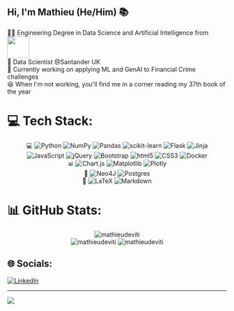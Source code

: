 ## Hi, I'm Mathieu (He/Him) 📚

👨‍🎓 Engineering Degree in Data Science and Artificial Intelligence from <a href="https://www.esiee.fr/en/programmes/engineer/major/datascience-and-artificial-intelligence" target="_blank"><img width="50" style= "vertical-align: middle" src="https://www.esiee.fr/typo3conf/ext/esiee_sitepackage/Resources/Public/imgs/svg/logo-esiee.svg"/></a><br/>
🧠 Data Scientist @Santander UK <br/>
🏢 Currently working on applying ML and GenAI to Financial Crime challenges<br/>
😆 When I'm not working, you'll find me in a corner reading my 37th book of the year<br/>


<!--
**mathieudeviti/mathieudeviti** is a ✨ _special_ ✨ repository because its `README.md` (this file) appears on your GitHub profile.

Here are some ideas to get you started:

- 🔭 I’m currently working on ...
- 🌱 I’m currently learning ...
- 👯 I’m looking to collaborate on ...
- 🤔 I’m looking for help with ...
- 💬 Ask me about ...
- 📫 How to reach me: ...
- 😄 Pronouns: ...
- ⚡ Fun fact: ...
-->

# 💻 Tech Stack:
<p align="center">
  💻
  <img src="https://img.shields.io/badge/python-3670A0?style=flat&logo=python&logoColor=ffdd54" alt="Python" />
  <img src="https://img.shields.io/badge/numpy-%23013243.svg?style=flat&logo=numpy&logoColor=white" alt="NumPy" />
  <img src="https://img.shields.io/badge/pandas-%23150458.svg?style=flat&logo=pandas&logoColor=white" alt="Pandas" />
  <img src="https://img.shields.io/badge/scikit--learn-%23F7931E.svg?style=flat&logo=scikit-learn&logoColor=white" alt="scikit-learn" />
  <img src="https://img.shields.io/badge/flask-%23000.svg?style=flat&logo=flask&logoColor=white" alt="Flask" />
  <img src="https://img.shields.io/badge/jinja-white.svg?style=flat&logo=jinja&logoColor=black" alt="Jinja" />
  <img src="https://img.shields.io/badge/javascript-%23323330.svg?style=flat&logo=javascript&logoColor=%23F7DF1E" alt="JavaScript" />
  <img src="https://img.shields.io/badge/jquery-%230769AD.svg?style=flat&logo=jquery&logoColor=white" alt="jQuery" />
  <img src="https://img.shields.io/badge/bootstrap-%238511FA.svg?style=flat&logo=bootstrap&logoColor=white" alt="Bootstrap" />
  <img src="https://img.shields.io/badge/html5-%23E34F26.svg?style=flat&logo=html5&logoColor=white" alt="html5" />
  <img src="https://img.shields.io/badge/css3-%231572B6.svg?style=flat&logo=css3&logoColor=white" alt="CSS3" />
  <img src="https://img.shields.io/badge/docker-%230db7ed.svg?style=flat&logo=docker&logoColor=white" alt="Docker" />
  <br/>📊
  <img src="https://img.shields.io/badge/chart.js-F5788D.svg?style=flat&logo=chart.js&logoColor=white" alt="Chart.js" />
  <img src="https://img.shields.io/badge/Matplotlib-%23ffffff.svg?style=flat&logo=Matplotlib&logoColor=black" alt="Matplotlib" />
  <img src="https://img.shields.io/badge/Plotly-%233F4F75.svg?style=flat&logo=plotly&logoColor=white" alt="Plotly" />  
  <br/>💾
  <img src="https://img.shields.io/badge/Neo4j-008CC1?style=flat&logo=neo4j&logoColor=white" alt="Neo4J" />
  <img src="https://img.shields.io/badge/postgres-%23316192.svg?style=flat&logo=postgresql&logoColor=white" alt="Postgres" />
  <br/>📔
  <img src="https://img.shields.io/badge/latex-%23008080.svg?style=flat&logo=latex&logoColor=white" alt="LaTeX" />
  <img src="https://img.shields.io/badge/markdown-%23000000.svg?style=flat&logo=markdown&logoColor=white" alt="Markdown" />
</p>
  
# 📊 GitHub Stats:
<p align="center">
  <img src="https://github-readme-stats.vercel.app/api/top-langs/?username=mathieudeviti&theme=tokyonight&hide_border=false&include_all_commits=true&count_private=true&layout=compact" alt="mathieudeviti" />
  <br/>
  <img src="https://github-readme-stats.vercel.app/api?username=mathieudeviti&theme=tokyonight&hide_border=false&include_all_commits=true&count_private=true" alt="mathieudeviti" />
  <img src="https://nirzak-streak-stats.vercel.app/?user=mathieudeviti&theme=tokyonight&hide_border=false" alt="mathieudeviti" />
</p>

## 🌐 Socials:
[![LinkedIn](https://img.shields.io/badge/LinkedIn-%230077B5.svg?logo=linkedin&logoColor=white)](https://linkedin.com/in/mathieudeviti) 

---
[![](https://visitcount.itsvg.in/api?id=mathieudeviti&icon=0&color=0)](https://visitcount.itsvg.in)
